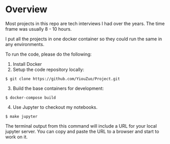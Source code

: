 # Overview
Most projects in this repo are tech interviews I had over the years. The time frame was usually 8 - 10 hours.

I put all the projects in one docker container so they could run the same in any environments. 

To run the code, please do the following:
1. Install Docker
2. Setup the code repository locally:
```
$ git clone https://github.com/YiouZuo/Project.git
```
3. Build the base containers for development:

```
$ docker-compose build
```
4. Use Jupyter to checkout my notebooks.
```
$ make jupyter

```
The terminal output from this command will include a URL for your local jupyter server. You can copy and paste the URL to a browser and start to work on it.
